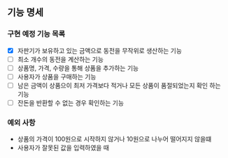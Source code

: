 ## 기능 명세
### 구현 예정 기능 목록
- [x] 자판기가 보유하고 있는 금액으로 동전을 무작위로 생산하는 기능
- [ ] 최소 개수의 동전을 계산하는 기능
- [ ] 상품명, 가격, 수량을 통해 상품을 추가하는 기능
- [ ] 사용자가 상품을 구매하는 기능
- [ ] 남은 금액이 상품으이 최저 가격보다 적거나 모든 상품이 품절되었는지 확인 하는 기능
- [ ] 잔돈을 반환할 수 없는 경우 확인하는 기능

### 예외 사항
- 상품의 가격이 100원으로 시작하지 않거나 10원으로 나누어 떨어지지 않을떄
- 사용자가 잘못된 값을 입력하였을 때